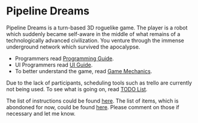 # Pipeline Dreams
Pipeline Dreams is a turn-based 3D roguelike game. The player is a robot which suddenly became self-aware in the middle of what remains of a technologically advanced civilization. You venture through the immense underground network which survived the apocalypse. 

- Programmers read [Programming Guide](https://github.com/ClOxIon/Pipeline-Dreams/blob/master/Programming%20Guide.md).
- UI Programmers read [UI Guide](https://github.com/ClOxIon/Pipeline-Dreams/blob/master/UI%20Guide.md).
- To better understand the game, read [Game Mechanics](https://github.com/ClOxIon/Pipeline-Dreams/blob/master/Game%20Mechanics.md).

Due to the lack of participants, scheduling tools such as trello are currently not being used. To see what is going on, read [TODO List](https://github.com/ClOxIon/Pipeline-Dreams/blob/master/TODO%20List.md).

The list of instructions could be found [here](https://docs.google.com/spreadsheets/d/1Ka1oAwmzQn4r_1QiiSGF_7ZIXOWpiMuXhsRQvzrk0cs/edit#gid=0). The list of items, which is abondoned for now, could be found [here](https://docs.google.com/spreadsheets/d/1OgAhBbwz7wuN3sVY9EDQGDK08rTbFy56g9CI3KLQxa4/edit#gid=0). Please comment on those if necessary and let me know.
